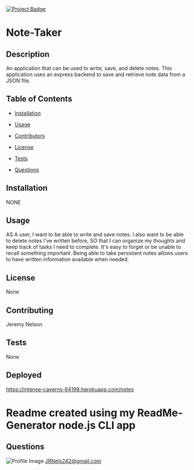 

[![Project Badge](https://img.shields.io/badge/Application-Awesome-green)](https://github.com/Swif242/ReadMe-Generator)
# Note-Taker

## Description 
An application that can be used to write, save, and delete notes. This application  uses an express backend to save and retrieve note data from a JSON file.

## Table of Contents 
- [Installation](#installation)

- [Usage](#usage)

- [Contributors](#contributors)

- [License](#license)

- [Tests](#tests)

- [Questions](#questions)

## Installation 
NONE

## Usage 
AS A user, I want to be able to write and save notes. 
I also want to be able to delete notes I've written before, SO that I can organize my thoughts and keep track of tasks I need to complete.
It's easy to forget or be unable to recall something important. Being able to take persistent notes allows users to have written information available when needed.

## License 
None

## Contributing 
Jeremy Nelson

## Tests 
None

## Deployed
https://intense-caverns-64198.herokuapp.com/notes

# Readme created using my ReadMe-Generator node.js CLI app

## Questions 

![Profile Image](https://avatars3.githubusercontent.com/u/58095369?v=4)
JRNels242@gmail.com